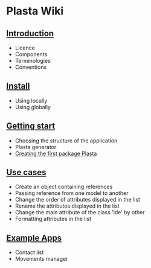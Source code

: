 # Plasta Wiki

## [Introduction](https://github.com/informaticameg/plasta)

* Licence
* Components
* Terminologies
* Conventions 

## [Install](https://github.com/informaticameg/plasta)

* Using locally
* Using globally

## [Getting start](https://github.com/informaticameg/plasta)

* Choosing the structure of the application
* Plasta generator
* [Creating the first package Plasta](https://github.com/informaticameg/plasta)

## [Use cases](https://github.com/informaticameg/plasta)

* Create an object containing references
* Passing reference from one model to another
* Change the order of attributes displayed in the list
* Rename the attributes displayed in the list
* Change the main attribute of the class 'ide' by other
* Formatting attributes in the list

## [Example Apps](https://github.com/informaticameg/plasta)

* Contact list
* Movements manager